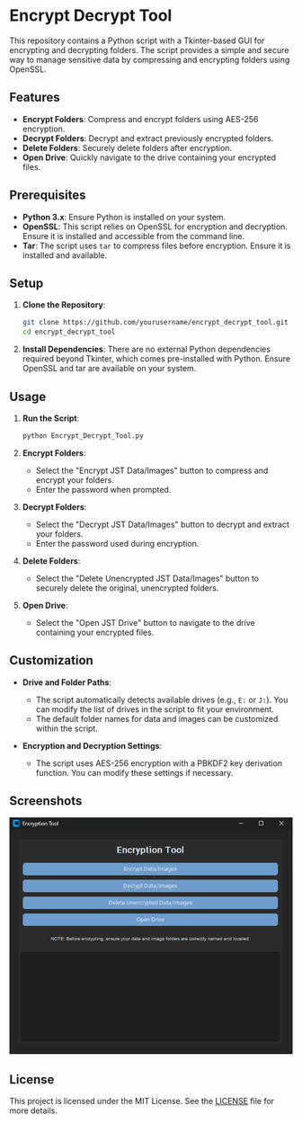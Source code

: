 # Encrypt Decrypt Tool

This repository contains a Python script with a Tkinter-based GUI for encrypting and decrypting folders. The script provides a simple and secure way to manage sensitive data by compressing and encrypting folders using OpenSSL.

## Features

- **Encrypt Folders**: Compress and encrypt folders using AES-256 encryption.
- **Decrypt Folders**: Decrypt and extract previously encrypted folders.
- **Delete Folders**: Securely delete folders after encryption.
- **Open Drive**: Quickly navigate to the drive containing your encrypted files.

## Prerequisites

- **Python 3.x**: Ensure Python is installed on your system.
- **OpenSSL**: This script relies on OpenSSL for encryption and decryption. Ensure it is installed and accessible from the command line.
- **Tar**: The script uses `tar` to compress files before encryption. Ensure it is installed and available.

## Setup

1. **Clone the Repository**:
   ```bash
   git clone https://github.com/yourusername/encrypt_decrypt_tool.git
   cd encrypt_decrypt_tool
   ```

2. **Install Dependencies**:
   There are no external Python dependencies required beyond Tkinter, which comes pre-installed with Python. Ensure OpenSSL and tar are available on your system.

## Usage

1. **Run the Script**:
   ```bash
   python Encrypt_Decrypt_Tool.py
   ```

2. **Encrypt Folders**:
   - Select the "Encrypt JST Data/Images" button to compress and encrypt your folders.
   - Enter the password when prompted.

3. **Decrypt Folders**:
   - Select the "Decrypt JST Data/Images" button to decrypt and extract your folders.
   - Enter the password used during encryption.

4. **Delete Folders**:
   - Select the "Delete Unencrypted JST Data/Images" button to securely delete the original, unencrypted folders.

5. **Open Drive**:
   - Select the "Open JST Drive" button to navigate to the drive containing your encrypted files.

## Customization

- **Drive and Folder Paths**:
  - The script automatically detects available drives (e.g., `E:` or `J:`). You can modify the list of drives in the script to fit your environment.
  - The default folder names for data and images can be customized within the script.

- **Encryption and Decryption Settings**:
  - The script uses AES-256 encryption with a PBKDF2 key derivation function. You can modify these settings if necessary.
 
## Screenshots

![Encrypt_UI](pics/Encrypt_UI.png)

## License

This project is licensed under the MIT License. See the [LICENSE](LICENSE) file for more details.

